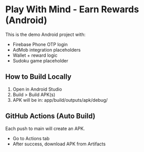 # Play With Mind - Earn Rewards (Android)

This is the demo Android project with:
- Firebase Phone OTP login
- AdMob integration placeholders
- Wallet + reward logic
- Sudoku game placeholder

## How to Build Locally
1. Open in Android Studio
2. Build > Build APK(s)
3. APK will be in: app/build/outputs/apk/debug/

## GitHub Actions (Auto Build)
Each push to main will create an APK.
- Go to Actions tab
- After success, download APK from Artifacts
